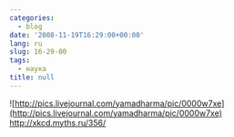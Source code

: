 ```yaml
---
categories:
  - blog
date: '2008-11-19T16:29:00+00:00'
lang: ru
slug: 16-29-00
tags:
  - наука
title: null
---
```




![http://pics.livejournal.com/yamadharma/pic/0000w7xe](http://pics.livejournal.com/yamadharma/pic/0000w7xe) <http://xkcd.myths.ru/356/>